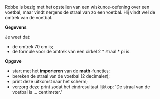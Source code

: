 Robbe is bezig met het opstellen van een wiskunde-oefening over een voetbal, maar vindt nergens de straal van zo een voetbal. Hij vindt wel de omtrek van de voetbal. 

**Gegevens**

Je weet dat: 
* de omtrek 70 cm is; 
* de formule voor de omtrek van een cirkel 2 * straal * pi is.

**Opgave**
* start met het **importeren** van de **math**-functies;
* bereken de straal van de voetbal (2 decimalen);
* print deze uitkomst naar het scherm;
* verzorg deze print zodat het eindresultaat lijkt op: 
'De straal van de voetbal is ... centimeter.'

